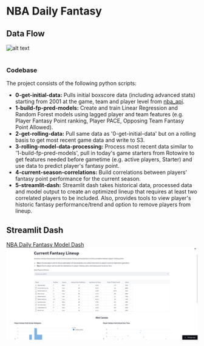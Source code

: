 # NBA Daily Fantasy

## Data Flow
![alt text](https://lucid.app/publicSegments/view/0422e716-7a97-424d-8479-4fc30e19a408/image.png)
<br>
<br>
### Codebase
The project consists of the following python scripts:
<br>
- **0-get-initial-data:** Pulls initial boxscore data (including advanced stats) starting from 2001 at the game, team and player level from [nba_api](https://github.com/swar/nba_api).
- **1-build-fp-pred-models:** Create and train Linear Regression and Random Forest models using lagged player and team features (e.g. Player Fantasy Point ranking, Player PACE, Opposing Team Fantasy Point Allowed).
- **2-get-rolling-data:** Pull same data as '0-get-initial-data' but on a rolling basis to get most recent game data and write to S3.
- **3-rolling-model-data-processing:** Process most recent data similar to '1-build-fp-pred-models', pull in today's game starters from Rotowire to get features needed before gametime (e.g. active players, Starter) and use data to predict player's fantasy point.
- **4-current-season-correlations:** Build correlations between players' fantasy point performance for the current season.
- **5-streamlit-dash:** Streamlit dash takes historical data, processed data and model output to create an optimized lineup that requires at least two correlated players to be included. Also, provides tools to view player's historic fantasy performance/trend and option to remove players from lineup.


## Streamlit Dash
 [NBA Daily Fantasy Model Dash](https://clumanlan-nba-daily-fantasy-base-model-5-streamlit-dash-p293dc.streamlit.app/)
<br>
![alt text](images/nba-base-model-streamlit-dash.png)



